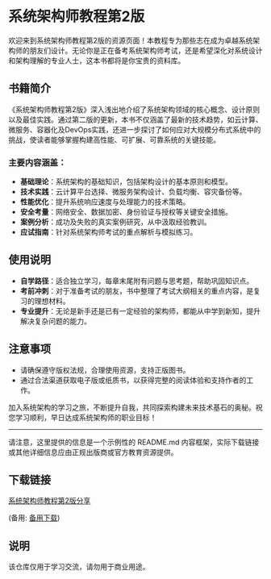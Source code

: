 # 系统架构师教程第2版

欢迎来到系统架构师教程第2版的资源页面！本教程专为那些志在成为卓越系统架构师的朋友们设计。无论你是正在备考系统架构师考试，还是希望深化对系统设计和架构理解的专业人士，这本书都将是你宝贵的资料库。

## 书籍简介

《系统架构师教程第2版》深入浅出地介绍了系统架构领域的核心概念、设计原则以及最佳实践。通过第二版的更新，本书不仅涵盖了最新的技术趋势，如云计算、微服务、容器化及DevOps实践，还进一步探讨了如何应对大规模分布式系统中的挑战，使读者能够掌握构建高性能、可扩展、可靠系统的关键技能。

### 主要内容涵盖：

- **基础理论**：系统架构的基础知识，包括架构设计的基本原则和模型。
- **技术实践**：云计算平台选择、微服务架构设计、负载均衡、容灾备份等。
- **性能优化**：提升系统响应速度与处理能力的技术策略。
- **安全考量**：网络安全、数据加密、身份验证与授权等关键安全措施。
- **案例分析**：成功及失败的真实案例研究，从中汲取经验教训。
- **应试指南**：针对系统架构师考试的重点解析与模拟练习。

## 使用说明

- **自学路径**：适合独立学习，每章末尾附有问题与思考题，帮助巩固知识点。
- **考前冲刺**：对于准备考试的朋友，书中整理了考试大纲相关的重点内容，是复习的理想材料。
- **专业提升**：无论是新手还是已有一定经验的架构师，都能从中学到新知，提升解决复杂问题的能力。

## 注意事项

- 请确保遵守版权法规，合理使用资源，支持正版图书。
- 通过合法渠道获取电子版或纸质书，以获得完整的阅读体验和支持作者的工作。

加入系统架构的学习之旅，不断提升自我，共同探索构建未来技术基石的奥秘。祝您学习顺利，早日达成系统架构师的职业目标！

---

请注意，这里提供的信息是一个示例性的 README.md 内容框架，实际下载链接或其他详细信息应由正规出版商或官方教育资源提供。

## 下载链接
[系统架构师教程第2版分享](https://pan.quark.cn/s/737e3245d762) 

(备用: [备用下载](https://pan.baidu.com/s/1nSbD0Ob_XbD-bpzZKOfuiA?pwd=1234))

## 说明

该仓库仅用于学习交流，请勿用于商业用途。
